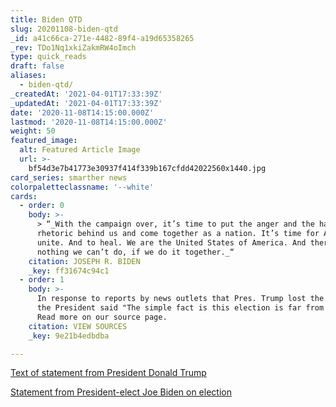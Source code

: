 ```yaml
---
title: Biden QTD
slug: 20201108-biden-qtd
_id: a41c66ca-271e-4482-89f4-a19d65358265
_rev: TDo1Nq1xkiZakmRW4oImch
type: quick_reads
draft: false
aliases:
  - biden-qtd/
_createdAt: '2021-04-01T17:33:39Z'
_updatedAt: '2021-04-01T17:33:39Z'
date: '2020-11-08T14:15:00.000Z'
lastmod: '2020-11-08T14:15:00.000Z'
weight: 50
featured_image:
  alt: Featured Article Image
  url: >-
    bf54d3e7b41773e30937f414f339b167cfdd42022560x1440.jpg
card_series: smarther news
colorpaletteclassname: '--white'
cards:
  - order: 0
    body: >-
      > “_With the campaign over, it’s time to put the anger and the harsh
      rhetoric behind us and come together as a nation. It’s time for America to
      unite. And to heal. We are the United States of America. And there’s
      nothing we can’t do, if we do it together._“
    citation: JOSEPH R. BIDEN
    _key: ff31674c94c1
  - order: 1
    body: >-
      In response to reports by news outlets that Pres. Trump lost the election,
      the President said "The simple fact is this election is far from over.
      Read more on our source page.
    citation: VIEW SOURCES
    _key: 9e21b4edbdba

---
```

[Text of statement from President Donald Trump](https://apnews.com/article/election-2020-joe-biden-donald-trump-elections-c809d17b5cd34048e1a5e9bbb4b73cb7)

[Statement from President-elect Joe Biden on election](https://apnews.com/article/election-2020-joe-biden-elections-07afb47942a1de08cb67b70db1cd4c3e)